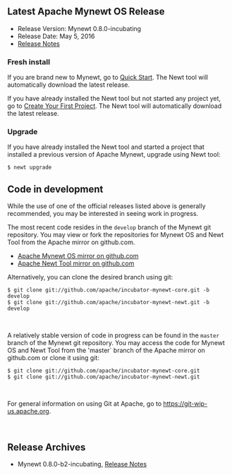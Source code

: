 ## <font style="font-weight:bold"> Latest Apache Mynewt OS Release </font>

* Release Version: Mynewt 0.8.0-incubating
* Release Date: May 5, 2016
* [Release Notes](https://cwiki.apache.org/confluence/display/MYNEWT/RN-0.8.0-incubating) 


### <font style="font-weight:bold"> Fresh install </font>

If you are brand new to Mynewt, go to [Quick Start](http://127.0.0.1:8000/os/get_started/get_started/). The Newt tool will automatically download the latest release.

If you have already installed the Newt tool but not started any project yet, go to [Create Your First Project](http://mynewt.apache.org/os/get_started/project_create/). The Newt tool will automatically download the latest release.

### <font style="font-weight:bold"> Upgrade </font>

If you have already installed the Newt tool and started a project that installed a previous version of Apache Mynewt,  upgrade using Newt tool:

```
$ newt upgrade
```

## <font style="font-weight:bold">  Code in development </font>

While the use of one of the official releases listed above is generally recommended, you may be interested in seeing work in progress. 

The most recent code resides in the `develop` branch of the Mynewt git repository. You may view or fork the repositories for Mynewt OS and Newt Tool from the Apache mirror on github.com. 

* [Apache Mynewt OS mirror on github.com](https://github.com/apache/incubator-mynewt-core/tree/develop)
* [Apache Newt Tool mirror on github.com](https://github.com/apache/incubator-mynewt-newt/tree/develop)

Alternatively, you can clone the desired branch using git:

```
$ git clone git://github.com/apache/incubator-mynewt-core.git -b develop
$ git clone git://github.com/apache/incubator-mynewt-newt.git -b develop
```

<br>

A relatively stable version of code in progress can be found in the `master` branch of the Mynewt git repository.
You may access the code for Mynewt OS and Newt Tool from the 'master` branch of the Apache mirror on github.com or clone it using git:

```
$ git clone git://github.com/apache/incubator-mynewt-core.git 
$ git clone git://github.com/apache/incubator-mynewt-newt.git
```

<br>
 
For general information on using Git at Apache, go to https://git-wip-us.apache.org.

<br>

## <font style="font-weight:bold"> Release Archives </font>

* Mynewt 0.8.0-b2-incubating, [Release Notes](https://cwiki.apache.org/confluence/display/MYNEWT/RN-0.8.0-b2-incubating)

<br>
<br>


